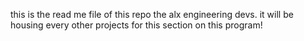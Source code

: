 this is the read me file of this repo the alx engineering devs. it will be housing every other projects for this section on this program!
